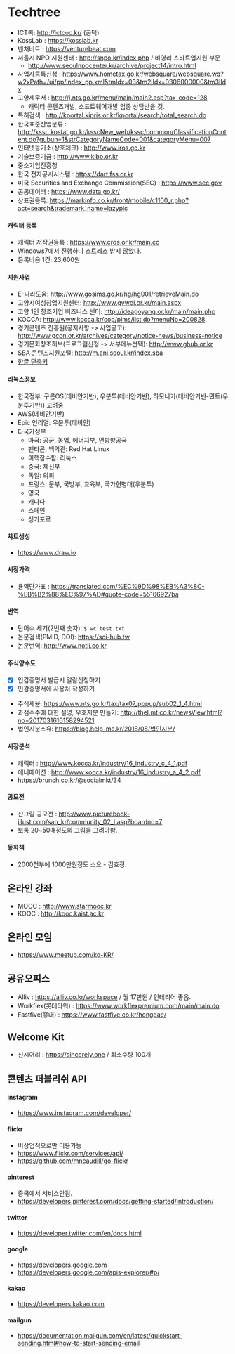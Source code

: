 # Techtree
- ICT콕: http://ictcoc.kr/ (공덕)
- KossLab : https://kosslab.kr
- 벤처비트 : https://venturebeat.com
- 서울시 NPO 지원센터 : http://snpo.kr/index.php / 비영리 스타트업지원 부문
    - http://www.seoulnpocenter.kr/archive/project14/intro.html
- 사업자등록신청 : https://www.hometax.go.kr/websquare/websquare.wq?w2xPath=/ui/pp/index_pp.xml&tmIdx=03&tm2lIdx=0306000000&tm3lIdx
- 고양세무서 : http://j.nts.go.kr/menu/main/main2.asp?tax_code=128
	- 캐릭터 콘텐츠개발, 소프트웨어개발 업종 상담받을 것.
- 특허검색 : http://kportal.kipris.or.kr/kportal/search/total_search.do
- 한국표준산업분류 : http://kssc.kostat.go.kr/ksscNew_web/kssc/common/ClassificationContent.do?gubun=1&strCategoryNameCode=001&categoryMenu=007
- 인터넷등기소(상호체크) : http://www.iros.go.kr
- 기술보증기금 : http://www.kibo.or.kr
- 중소기업진흥청
- 한국 전자공시시스템 : https://dart.fss.or.kr
- 미국 Securities and Exchange Commission(SEC) : https://www.sec.gov
- 공공데이터 : https://www.data.go.kr/
- 상표권등록: https://markinfo.co.kr/front/mobile/c1100_r.php?act=search&trademark_name=lazypic

#### 캐릭터 등록
- 캐릭터 저작권등록 : https://www.cros.or.kr/main.cc
- Windows7에서 진행하니 스트레스 받지 않았다.
- 등록비용 1건: 23,600원

#### 지원사업
- E-나라도움: http://www.gosims.go.kr/hg/hg001/retrieveMain.do
- 고양시여성창업지원센터: http://www.gywbi.or.kr/main.aspx
- 고양 1인 창조기업 비즈니스 센터: http://ideagoyang.or.kr/main/main.php
- KOCCA: http://www.kocca.kr/cop/pims/list.do?menuNo=200828
- 경기콘텐츠 진흥원(공지사항 -> 사업공고): http://www.gcon.or.kr/archives/category/notice-news/business-notice
- 경기문화창조허브(프로그램신청 -> 서부메뉴선택): http://www.ghub.or.kr
- SBA 콘텐츠지원포털: http://m.ani.seoul.kr/index.sba
- [한글 단축키](http://help.hancom.com/hoffice_mac/ko-KR/hwp/index.htm#t=view%2Ftoolbar%2Fshortcut(table).htm)

#### 리눅스정보
- 한국정부: 구름OS(데비안기반), 우분투(데비안기반), 하모니카(데비안기반-민트(우분투기반)) 고려중
- AWS(데비안기반)
- Epic 언리얼: 우분투(데비안)
- 타국가정부
    - 마국: 공군, 농업, 에너지부, 연방항공국
    - 펜타곤, 백악관: Red Hat Linux
    - 미핵잠수함: 리눅스
    - 중국: 체신부
    - 독일: 의회
    - 프랑스: 문부, 국방부, 교육부, 국가헌병대(우분투)
    - 영국
    - 캐나다
    - 스페인
    - 싱가포르

#### 챠트생성
- https://www.draw.io

#### 시장가격
- 용역단가표 : https://translated.com/%EC%9D%98%EB%A3%8C-%EB%B2%88%EC%97%AD#quote-code=55106927ba

#### 번역
- 단어수 세기(2번째 숫자): `$ wc test.txt`
- 논문검색(PMID, DOI): https://sci-hub.tw
- 논문번역: http://www.notii.co.kr

#### 주식양수도
- [x] 인감증명서 발급시 알람신청하기
- [x] 인감증명서에 사용처 작성하기
- 주식세율: https://www.nts.go.kr/tax/tax07_popup/sub02_1_4.html
- 과점주주에 대한 설명, 우호지분 만들기: http://thel.mt.co.kr/newsView.html?no=2017031616158294521
- 법인지분소유: https://blog.help-me.kr/2018/08/법인지분/

#### 시장분석
- 캐릭터 : http://www.kocca.kr/industry/16_industry_c_4_1.pdf
- 애니메이션 : http://www.kocca.kr/industry/16_industry_a_4_2.pdf
- https://brunch.co.kr/@socialmkt/34

#### 공모전
- 산그림 공모전 : http://www.picturebook-illust.com/san_kr/community_02_l.asp?boardno=7
- 보통 20~50매정도의 그림을 그려야함.

#### 동화책
- 2000천부에 1000만원정도 소요 - 김효정.

## 온라인 강좌
- MOOC : http://www.starmooc.kr
- KOOC : http://kooc.kaist.ac.kr

## 온라인 모임
- https://www.meetup.com/ko-KR/

## 공유오피스
- Alliv : https://alliv.co.kr/workspace / 월 17만원 / 인테리어 좋음.
- Workflex(롯데타워) : https://www.workflexpremium.com/main/main.do
- Fastfive(홍대) : https://www.fastfive.co.kr/hongdae/

## Welcome Kit
- 신시어리 : https://sincerely.one / 최소수량 100개

## 콘텐츠 퍼블리쉬 API

#### instagram
- https://www.instagram.com/developer/

#### flickr
- 비상업적으로만 이용가능
- https://www.flickr.com/services/api/
- https://github.com/mncaudill/go-flickr

#### pinterest
- 중국에서 서비스안됨.
- https://developers.pinterest.com/docs/getting-started/introduction/

#### twitter
- https://developer.twitter.com/en/docs.html

#### google
- https://developers.google.com
- https://developers.google.com/apis-explorer/#p/

#### kakao
- https://developers.kakao.com
 
#### mailgun
- https://documentation.mailgun.com/en/latest/quickstart-sending.html#how-to-start-sending-email
